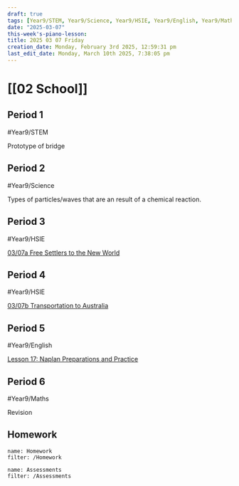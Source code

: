 ```yaml
---
draft: true
tags: [Year9/STEM, Year9/Science, Year9/HSIE, Year9/English, Year9/Maths]
date: "2025-03-07"
this-week's-piano-lesson: 
title: 2025 03 07 Friday
creation_date: Monday, February 3rd 2025, 12:59:31 pm
last_edit_date: Monday, March 10th 2025, 7:38:05 pm
---
```


# [[02 School]]

## Period 1

#Year9/STEM

Prototype of bridge

## Period 2

#Year9/Science

Types of particles/waves that are an result of a chemical reaction.

## Period 3

#Year9/HSIE

[03/07a Free Settlers to the New World](https://classroom.google.com/c/NzQ4ODYwNjMyODE3/a/NzU3NTk1NzMyMjI1/details)

## Period 4

#Year9/HSIE

[03/07b Transportation to Australia](https://classroom.google.com/c/NzQ4ODYwNjMyODE3/a/NzU3NjAyMjI2MTI4/details)

## Period 5

#Year9/English

[Lesson 17: Naplan Preparations and Practice](https://classroom.google.com/c/NzQyMDEwNTQ1NDIx/m/NzU3OTc0NTQyNTQy/details)

## Period 6

#Year9/Maths

Revision

## Homework

```todoist
name: Homework
filter: /Homework
```

```todoist
name: Assessments
filter: /Assessments
```
